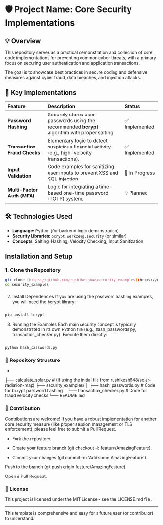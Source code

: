# 🛡️ Project Name: Core Security Implementations

## 💡 Overview

This repository serves as a practical demonstration and collection of core code implementations for preventing common cyber threats, with a primary focus on securing user authentication and application transactions.

The goal is to showcase best practices in secure coding and defensive measures against cyber fraud, data breaches, and injection attacks.

## 🚀 Key Implementations

| Feature | Description | Status |
| :--- | :--- | :--- |
| **Password Hashing** | Securely stores user passwords using the recommended **bcrypt** algorithm with proper salting. | ✅ Implemented |
| **Transaction Fraud Checks** | Elementary logic to detect suspicious financial activity (e.g., high-velocity transactions). | ✅ Implemented |
| **Input Validation** | Code examples for sanitizing user inputs to prevent XSS and SQL injection. | 🚧 In Progress |
| **Multi-Factor Auth (MFA)** | Logic for integrating a time-based one-time password (TOTP) system. | 💡 Planned |

## 🛠️ Technologies Used

* **Language:** Python (for backend logic demonstration)
* **Security Libraries:** `bcrypt`, `werkzeug.security` (or similar)
* **Concepts:** Salting, Hashing, Velocity Checking, Input Sanitization

## Installation and Setup

### 1. Clone the Repository

```bash
git clone [https://github.com/rushikesh648/security_examples](https://github.com/rushikesh648/security_examples)
cd security_examples
```
#####
2. Install Dependencies
If you are using the password hashing examples, you will need the bcrypt library:

```Bash

pip install bcrypt
```
3. Running the Examples
Each main security concept is typically demonstrated in its own Python file (e.g., hash_passwords.py, transaction_checker.py). Execute them directly:

```Bash

python hash_passwords.py
```
### 📂 Repository Structure
*
├── calculate_solar.py # (If using the initial file from rushikesh648/solar-radiation-map)
├── security_examples/
│   ├── hash_passwords.py           # Code for bcrypt password hashing
│   └── transaction_checker.py      # Code for fraud velocity checks
└── README.md
### 🤝 Contribution
Contributions are welcome! If you have a robust implementation for another core security measure (like proper session management or TLS enforcement), please feel free to submit a Pull Request.

* Fork the repository.

* Create your feature branch (git checkout -b feature/AmazingFeature).

* Commit your changes (git commit -m 'Add some AmazingFeature').

Push to the branch (git push origin feature/AmazingFeature).

Open a Pull Request.

### 📄 License
This project is licensed under the MIT License - see the LICENSE.md file .


***

This template is comprehensive and easy for a future user (or contributor) to understand.

